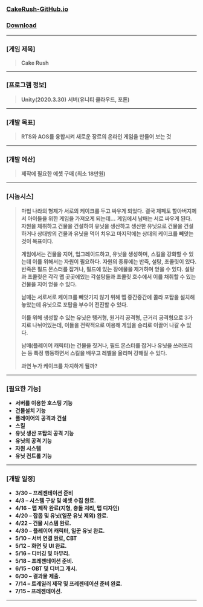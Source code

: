 ### [CakeRush-GitHub.io](https://yong-gyun.github.io/Cake-Rush/)
### [Download](https://yong-gyun.github.io/Cake-Rush/)
--------
### [게임 제목] ###
> **Cake Rush**
--------
### [프로그램 정보] ###
> **Unity(2020.3.30)**
> **서버(유니티 클라우드, 포톤)**
--------
### [개발 목표] ###
> **RTS와 AOS를 융합시켜 새로운 장르의 온라인 게임을 만들어 보는 것**
--------
### [개발 에산] ###
> **제작에 필요한 에셋 구매 (최소 18만원)**
--------
### [시놉시스] ###
> **마법 나라의 형제가 서로의 케이크를 두고 싸우게 되었다.**
> **결국 제페토 할아버지께서 아이들을 위한 게임을 가져오게 되는데...**
> **게임에서 남매는 서로 싸우게 된다.**
> **자원을 체취하고 건물을 건설하여 유닛을 생산하고**
> **생산한 유닛으로 건물을 건설하거나 상대방의 건물과 유닛을 먹어 치우고** 
> **마지막에는 상대의 케이크를 빼앗는 것이 목표이다.**
>
> **게임에서는 건물을 지어, 업그레이드하고, 유닛을 생성하며,**
> **스킬을 강화할 수 있는데 이를 위해서는 자원이 필요하다.**
> **자원의 종류에는 반죽, 설탕, 초콜릿이 있다.**
> **반죽은 필드 몬스터를 잡거나, 필드에 있는 장애물을 제거하며 얻을 수 있다.**
> **설탕과 초콜릿은 각각 맵 곳곳에있는 각설탕들과 초콜릿 호수에서 이를 채취할 수 있는 건물을 지어 얻을 수 있다.**
>
> **남매는 서로서로 케이크를 빼앗기지 않기 위해 맵 중간중간에**
> **콜라 포탑을 설치해 놓았는데 유닛으로 포탑을 부수어 전진할 수 있다.**
>
> **이를 위해 생성할 수 있는 유닛은 탱커형, 원거리 공격형, 근거리 공격형으로 3가지로 나뉘어있는데, 이들을 전략적으로 이용해 게임을 승리로 이끌어 나갈 수 있다.** 
>
> **남매(플레이어 캐릭터)는 건물을 짓거나, 필드 몬스터를 잡거나 유닛을 쓰러뜨리는 등 특정 행동하면서 스킬을 배우고 레벨을 올리며 강해질 수 있다.**
> 
> **과연 누가 케이크를 차지하게 될까?**
--------
### [필요한 기능] ###
* **서버를 이용한 호스팅 기능**
* **건물설치 기능**
* **플레이어의 공격과 건설**
* **스킬**
* **유닛 생산 포탑의 공격 기능**
* **유닛의 공격 기능**
* **자원 시스템**
* **유닛 컨트롤 기능**
--------
### [개발 일정] ###
* **3/30 – 프레젠테이션 준비**
* **4/3 – 시스템 구상 및 에셋 수집 완료.**
* **4/16 – 맵 제작 완료(지형, 충돌 처리, 맵 디자인)** 
* **4/20 – 잡몹 및 유닛(일꾼 유닛 제외) 완료.**
* **4/22 – 건물 시스템 완료.**
* **4/30 – 플레이어 캐릭터, 일꾼 유닛 완료.**
* **5/10 – 서버 연결 완료, CBT**
* **5/12 – 화면 및 UI 완료.**
* **5/16 – 디버깅 및 마무리.**
* **5/18 – 프레젠테이션 준비.**
* **6/15 – OBT 및 디버그 개시.**
* **6/30 – 결과물 제출.**
* **7/14 – 트레일러 제작 및 프레젠테이션 준비 완료.**  
* **7/15 – 프레젠테이션.**
--------
